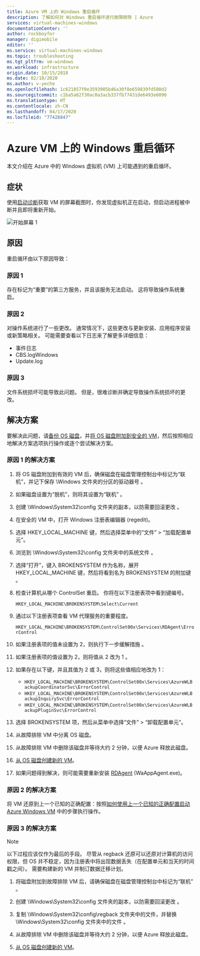 ```yaml
---
title: Azure VM 上的 Windows 重启循环
description: 了解如何对 Windows 重启循环进行故障排除 | Azure
services: virtual-machines-windows
documentationCenter: ''
author: rockboyfor
manager: digimobile
editor: ''
ms.service: virtual-machines-windows
ms.topic: troubleshooting
ms.tgt_pltfrm: vm-windows
ms.workload: infrastructure
origin.date: 10/15/2018
ms.date: 02/10/2020
ms.author: v-yeche
ms.openlocfilehash: 1c621857f0e3593905b46a30f8e659839fd580d2
ms.sourcegitcommit: c1ba5a62f30ac0a3acb337fb77431de6493e6096
ms.translationtype: HT
ms.contentlocale: zh-CN
ms.lasthandoff: 04/17/2020
ms.locfileid: "77428847"
---
```

# <a name="windows-reboot-loop-on-an-azure-vm"></a>Azure VM 上的 Windows 重启循环
本文介绍在 Azure 中的 Windows 虚拟机 (VM) 上可能遇到的重启循环。

## <a name="symptom"></a>症状

使用[启动诊断](./boot-diagnostics.md)获取 VM 的屏幕截图时，你发现虚拟机正在启动，但启动进程被中断并且即将重新开始。

![开始屏幕 1](./media/troubleshoot-reboot-loop/start-screen-1.png)

## <a name="cause"></a>原因

重启循环由以下原因导致：

### <a name="cause-1"></a>原因 1

存在标记为“重要”的第三方服务，并且该服务无法启动。 这将导致操作系统重启。

### <a name="cause-2"></a>原因 2

对操作系统进行了一些更改。 通常情况下，这些更改与更新安装、应用程序安装或新策略相关。 可能需要查看以下日志来了解更多详细信息：

- 事件日志
- CBS.logWindows
- Update.log

### <a name="cause-3"></a>原因 3

文件系统损坏可能导致此问题。 但是，很难诊断并确定导致操作系统损坏的更改。

## <a name="solution"></a>解决方案

要解决此问题，请[备份 OS 磁盘](../windows/snapshot-copy-managed-disk.md)，并[将 OS 磁盘附加到安全的 VM](../windows/troubleshoot-recovery-disks-portal.md)，然后按照相应地解决方案选项执行操作或逐个尝试解决方案。

### <a name="solution-for-cause-1"></a>原因 1 的解决方案

1. 将 OS 磁盘附加到有效的 VM 后，确保磁盘在磁盘管理控制台中标记为“联机”，并记下保存 \Windows 文件夹的分区的驱动器号   。

2. 如果磁盘设置为“脱机”，则将其设置为“联机”   。

3. 创建 \Windows\System32\config 文件夹的副本，以防需要回滚更改  。

4. 在安全的 VM 中，打开 Windows 注册表编辑器 (regedit)。

5. 选择 HKEY_LOCAL_MACHINE 键，然后选择菜单中的“文件” > “加载配置单元”。

6. 浏览到 \Windows\System32\config 文件夹中的系统文件  。

7. 选择“打开”，键入 BROKENSYSTEM 作为名称，展开 HKEY_LOCAL_MACHINE 键，然后将看到名为 BROKENSYSTEM 的附加键     。

8. 检查计算机从哪个 ControlSet 重启。 你将在以下注册表项中看到键编号。

    `HKEY_LOCAL_MACHINE\BROKENSYSTEM\Select\Current`

9. 通过以下注册表项查看 VM 代理服务的重要程度。

    `HKEY_LOCAL_MACHINE\BROKENSYSTEM\ControlSet00x\Services\RDAgent\ErrorControl`

10. 如果注册表项的值未设置为 2，则执行下一步缓解措施  。

11. 如果注册表项的值设置为 2，则将值从 2 改为 1    。

12. 如果存在以下键，并且其值为 2 或 3，则将这些值相应地改为 1：   

    - `HKEY_LOCAL_MACHINE\BROKENSYSTEM\ControlSet00x\Services\AzureWLBackupCoordinatorSvc\ErrorControl`
    - `HKEY_LOCAL_MACHINE\BROKENSYSTEM\ControlSet00x\Services\AzureWLBackupInquirySvc\ErrorControl`
    - `HKEY_LOCAL_MACHINE\BROKENSYSTEM\ControlSet00x\Services\AzureWLBackupPluginSvc\ErrorControl`

13. 选择 BROKENSYSTEM 项，然后从菜单中选择“文件” > “卸载配置单元”。

14. 从故障排除 VM 中分离 OS 磁盘。

15. 从故障排除 VM 中删除该磁盘并等待大约 2 分钟，以便 Azure 释放此磁盘。

16. [从 OS 磁盘创建新的 VM](../windows/create-vm-specialized.md)。

17. 如果问题得到解决，则可能需要重新安装 [RDAgent](https://blogs.msdn.microsoft.com/mast/2014/04/07/install-the-vm-agent-on-an-existing-azure-vm/) (WaAppAgent.exe)。

### <a name="solution-for-cause-2"></a>原因 2 的解决方案

将 VM 还原到上一个已知的正确配置：按照[如何使用上一个已知的正确配置启动 Azure Windows VM](https://support.microsoft.com/help/4016731/) 中的步骤执行操作。

### <a name="solution-for-cause-3"></a>原因 3 的解决方案
>[!NOTE]
>以下过程应该仅作为最后的手段。 尽管从 regback 还原可以还原对计算机的访问权限，但 OS 并不稳定，因为注册表中将出现数据丢失（在配置单元和当天的时间戳之间）。 需要构建新的 VM 并制订数据迁移计划。

1. 将磁盘附加到故障排除 VM 后，请确保磁盘在磁盘管理控制台中标记为“联机”  。

2. 创建 \Windows\System32\config 文件夹的副本，以防需要回滚更改  。

3. 复制 \Windows\System32\config\regback 文件夹中的文件，并替换 \Windows\System32\config 文件夹中的文件   。

4. 从故障排除 VM 中删除该磁盘并等待大约 2 分钟，以便 Azure 释放此磁盘。

5. [从 OS 磁盘创建新的 VM](../windows/create-vm-specialized.md)。

<!-- Update_Description: update meta properties, wording update, update link -->